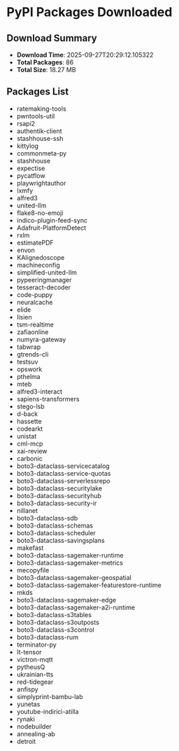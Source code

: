 # PyPI Packages Downloaded

## Download Summary
- **Download Time**: 2025-09-27T20:29:12.105322
- **Total Packages**: 86
- **Total Size**: 18.27 MB

## Packages List
- ratemaking-tools
- pwntools-util
- rsapi2
- authentik-client
- stashhouse-ssh
- kittylog
- commonmeta-py
- stashhouse
- expectise
- pycatflow
- playwrightauthor
- lxmfy
- alfred3
- united-llm
- flake8-no-emoji
- indico-plugin-feed-sync
- Adafruit-PlatformDetect
- rxlm
- estimatePDF
- envon
- KAlignedoscope
- machineconfig
- simplified-united-llm
- pypeeringmanager
- tesseract-decoder
- code-puppy
- neuralcache
- elide
- lisien
- tsm-realtime
- zafiaonline
- numyra-gateway
- tabwrap
- gtrends-cli
- testsuv
- opswork
- pthelma
- mteb
- alfred3-interact
- sapiens-transformers
- stego-lsb
- d-back
- hassette
- codearkt
- unistat
- cml-mcp
- xai-review
- carbonic
- boto3-dataclass-servicecatalog
- boto3-dataclass-service-quotas
- boto3-dataclass-serverlessrepo
- boto3-dataclass-securitylake
- boto3-dataclass-securityhub
- boto3-dataclass-security-ir
- nillanet
- boto3-dataclass-sdb
- boto3-dataclass-schemas
- boto3-dataclass-scheduler
- boto3-dataclass-savingsplans
- makefast
- boto3-dataclass-sagemaker-runtime
- boto3-dataclass-sagemaker-metrics
- mecopyfile
- boto3-dataclass-sagemaker-geospatial
- boto3-dataclass-sagemaker-featurestore-runtime
- mkds
- boto3-dataclass-sagemaker-edge
- boto3-dataclass-sagemaker-a2i-runtime
- boto3-dataclass-s3tables
- boto3-dataclass-s3outposts
- boto3-dataclass-s3control
- boto3-dataclass-rum
- terminator-py
- lt-tensor
- victron-mqtt
- pytheusQ
- ukrainian-tts
- red-tidegear
- anfispy
- simplyprint-bambu-lab
- yunetas
- youtube-indirici-atilla
- rynaki
- nodebuilder
- annealing-ab
- detroit
